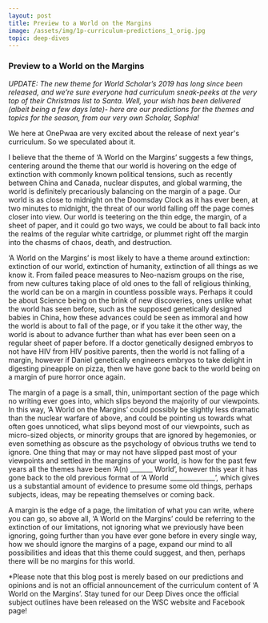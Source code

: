 ```yaml
---
layout: post
title: Preview to a World on the Margins
image: /assets/img/1p-curriculum-predictions_1_orig.jpg
topic: deep-dives
---
```


### Preview to a World on the Margins

*UPDATE: The new theme for World Scholar’s 2019 has long since been released, and we’re sure everyone had curriculum sneak-peeks at the very top of their Christmas list to Santa. Well, your wish has been delivered (albeit being a few days late)- here are our predictions for the themes and topics for the season, from our very own Scholar, Sophia!*

We here at OnePwaa are very excited about the release of next year's curriculum. So we speculated about it.

I believe that the theme of ‘A World on the Margins’ suggests a few things, centering around the theme that our world is hovering on the edge of extinction with commonly known political tensions, such as recently between China and Canada, nuclear disputes, and global warming, the world is definitely precariously balancing on the margin of a page. Our world is as close to midnight on the Doomsday Clock as it has ever been, at two minutes to midnight, the threat of our world falling off the page comes closer into view. Our world is teetering on the thin edge, the margin, of a sheet of paper, and it could go two ways, we could be about to fall back into the realms of the regular white cartridge, or plummet right off the margin into the chasms of chaos, death, and destruction.

‘A World on the Margins’ is most likely to have a theme around extinction: extinction of our world, extinction of humanity, extinction of all things as we know it. From failed peace measures to Neo-nazism groups on the rise, from new cultures taking place of old ones to the fall of religious thinking, the world can be on a margin in countless possible ways. Perhaps it could be about Science being on the brink of new discoveries, ones unlike what the world has seen before, such as the supposed genetically designed babies in China, how these advances could be seen as immoral and how the world is about to fall of the page, or if you take it the other way, the world is about to advance further than what has ever been seen on a regular sheet of paper before. If a doctor genetically designed embryos to not have HIV from HIV positive parents, then the world is not falling of a margin, however if Daniel genetically engineers embryos to take delight in digesting pineapple on pizza, then we have gone back to the world being on a margin of pure horror once again.

The margin of a page is a small, thin, unimportant section of the page which no writing ever goes into, which slips beyond the majority of our viewpoints. In this way, ‘A World on the Margins’ could possibly be slightly less dramatic than the nuclear warfare of above, and could be pointing us towards what often goes unnoticed, what slips beyond most of our viewpoints, such as micro-sized objects, or minority groups that are ignored by hegemonies, or even something as obscure as the psychology of obvious truths we tend to ignore. One thing that may or may not have slipped past most of your viewpoints and settled in the margins of your world, is how for the past few years all the themes have been ‘A(n) _______ World’, however this year it has gone back to the old previous format of ‘A World ______________’, which gives us a substantial amount of evidence to presume some old things, perhaps subjects, ideas, may be repeating themselves or coming back.

A margin is the edge of a page, the limitation of what you can write, where you can go, so above all, ‘A World on the Margins’ could be referring to the extinction of our limitations, not ignoring what we previously have been ignoring, going further than you have ever gone before in every single way, how we should ignore the margins of a page, expand our mind to all possibilities and ideas that this theme could suggest, and then, perhaps there will be no margins for this world.

*Please note that this blog post is merely based on our predictions and opinions and is not an official announcement of the curriculum content of ‘A World on the Margins’. Stay tuned for our Deep Dives once the official subject outlines have been released on the WSC website and Facebook page!

<br>